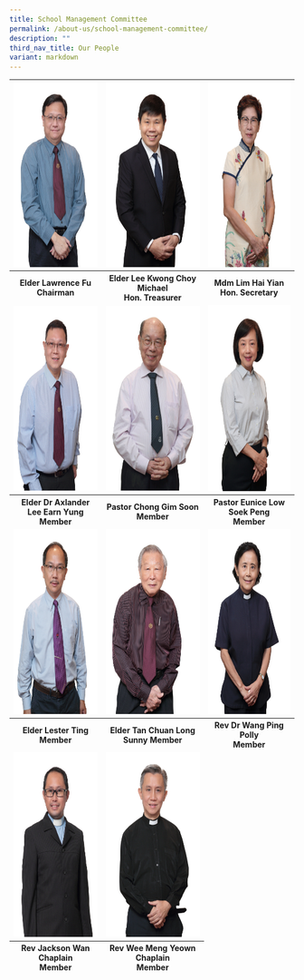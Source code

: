 ```yaml
---
title: School Management Committee
permalink: /about-us/school-management-committee/
description: ""
third_nav_title: Our People
variant: markdown
---
```

<table style="border-collapse:collapse;border-spacing:0" class="tg"><thead>
    <tr>
      <th align="center"><img src="/images/Elder%20Lawrence%20Fu.jpg" alt="Elder Lawrence Fu.JPG" width="219" height="326"></th>
      <th align="center"><img src="/images/Elder%20Michael%20Lee.jpg" alt="Elder Michael Lee.JPG" width="219" height="326"></th>
      <th align="center"><img src="/images/Mdm%20Lim%20Hai%20Yian.jpg" alt="Mdm Lim Hai Yian.JPG" width="219" height="326"></th>
    </tr>
    <tr>
			<th align="center"><span align="center" style="background-color:initial">Elder Lawrence Fu</span><br>Chairman</th>
	  <th align="center"><span style="background-color:initial">Elder Lee Kwong Choy Michael</span><br><span style="background-color:initial">Hon. Treasurer </span></th>
	  <th align="center">Mdm Lim Hai Yian<br> Hon. Secretary</th></tr>
      <tr>
        <td><img src="/images/Elder%20Dr%20Alexander%20Lee.jpg" alt="Elder Dr Alexander Lee.JPG" width="219" height="326"></td>
        <td><img src="/images/Elder%20Chong%20Gim%20Soon.jpg" alt="Elder Chong Gim Soon.JPG" width="219" height="326"></td>
        <td><img src="/images/Pastor%20Eunice%20Low.jpg" alt="Pastor Eunice Low.JPG" width="219" height="328"></td>
      </tr>
      <tr><th><span style="background-color:initial">Elder Dr Axlander Lee Earn Yung</span><br>Member</th>
	  <th align="center">Pastor Chong Gim Soon <br><span style="background-color:initial">Member</span></th>
        <th align="center">Pastor Eunice Low Soek Peng<br>Member</th></tr>
      <tr>
        <td><img src="/images/Elder%20Lester%20Ting.jpg" alt="Elder Lester Ting.JPG" width="219" height="326"></td>
        <td><img src="/images/Elder%20Sunny%20Tan.jpg" alt="Elder Sunny Tan.JPG" width="219" height="326"></td>
        <td><img src="/images/Reverend%20Dr%20Wang%20Ping.jpg" alt="Reverend Dr Wang Ping.JPG" width="219" height="326"></td>
      </tr>
      <tr><th>Elder Lester Ting<br>Member</th>
	  <th align="center">Elder Tan Chuan Long Sunny
        Member</th>
		<th align="center">Rev Dr Wang Ping Polly<br>Member</th></tr>
      <tr>
        <td><img src="/images/Reverend%20Jackson%20Wan.jpg" alt="Reverend Jackson Wan.JPG" width="219" height="326"></td>
        <td><img src="/images/Reverend%20Wee%20Meng%20Yeow.jpg" alt="Reverend Wee Meng Yeow.JPG" width="219" height="326"></td>
        <td></td>
      </tr>
      <tr><th>Rev Jackson Wan <br>Chaplain<br>Member</th><th>Rev Wee Meng Yeown<br>Chaplain<br>Member</th><td></td></tr></thead></table>
